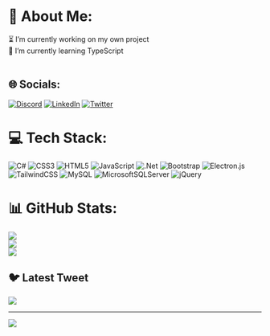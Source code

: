 # 💫 About Me:
⏳ I’m currently working on my own project<br>🌱 I’m currently learning TypeScript<br><br>


## 🌐 Socials:
[![Discord](https://img.shields.io/badge/Discord-%237289DA.svg?logo=discord&logoColor=white)](https://discord.gg/#6794) [![LinkedIn](https://img.shields.io/badge/LinkedIn-%230077B5.svg?logo=linkedin&logoColor=white)](https://linkedin.com/in/william-alberto-gómez-rojas) [![Twitter](https://img.shields.io/badge/Twitter-%231DA1F2.svg?logo=Twitter&logoColor=white)](https://twitter.com/@WilliamGomez_05) 

# 💻 Tech Stack:
![C#](https://img.shields.io/badge/c%23-%23239120.svg?style=for-the-badge&logo=c-sharp&logoColor=white) ![CSS3](https://img.shields.io/badge/css3-%231572B6.svg?style=for-the-badge&logo=css3&logoColor=white) ![HTML5](https://img.shields.io/badge/html5-%23E34F26.svg?style=for-the-badge&logo=html5&logoColor=white) ![JavaScript](https://img.shields.io/badge/javascript-%23323330.svg?style=for-the-badge&logo=javascript&logoColor=%23F7DF1E) ![.Net](https://img.shields.io/badge/.NET-5C2D91?style=for-the-badge&logo=.net&logoColor=white) ![Bootstrap](https://img.shields.io/badge/bootstrap-%23563D7C.svg?style=for-the-badge&logo=bootstrap&logoColor=white) ![Electron.js](https://img.shields.io/badge/Electron-191970?style=for-the-badge&logo=Electron&logoColor=white) ![TailwindCSS](https://img.shields.io/badge/tailwindcss-%2338B2AC.svg?style=for-the-badge&logo=tailwind-css&logoColor=white) ![MySQL](https://img.shields.io/badge/mysql-%2300f.svg?style=for-the-badge&logo=mysql&logoColor=white) ![MicrosoftSQLServer](https://img.shields.io/badge/Microsoft%20SQL%20Sever-CC2927?style=for-the-badge&logo=microsoft%20sql%20server&logoColor=white) ![jQuery](https://img.shields.io/badge/jquery-%230769AD.svg?style=for-the-badge&logo=jquery&logoColor=white)
# 📊 GitHub Stats:
![](https://github-readme-stats.vercel.app/api?username=WillyAGR&theme=merko&hide_border=false&include_all_commits=true&count_private=true)<br/>
![](https://github-readme-streak-stats.herokuapp.com/?user=WillyAGR&theme=merko&hide_border=false)<br/>
![](https://github-readme-stats.vercel.app/api/top-langs/?username=WillyAGR&theme=merko&hide_border=false&include_all_commits=true&count_private=true&layout=compact)

## 🐦 Latest Tweet
[![](https://gtce.itsvg.in/api?username=@WilliamGomez_05)](https://github.com/VishwaGauravIn/github-twitter-card-embed)

---
[![](https://visitcount.itsvg.in/api?id=WillyAGR&icon=0&color=3)](https://visitcount.itsvg.in)

<!-- Proudly created with GPRM ( https://gprm.itsvg.in ) -->
